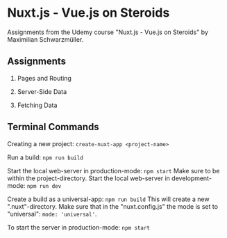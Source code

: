 # Nuxt.js - Vue.js on Steroids

Assignments from the Udemy course "Nuxt.js - Vue.js on Steroids" by Maximilian Schwarzmüller.

## Assignments

1. Pages and Routing

2. Server-Side Data

3. Fetching Data

## Terminal Commands

Creating a new project: `create-nuxt-app <project-name>`

Run a build: `npm run build`

Start the local web-server in production-mode: `npm start`
Make sure to be within the project-directory.
Start the local web-server in development-mode: `npm run dev`

Create a build as a universal-app: `npm run build`
This will create a new ".nuxt"-directory. Make sure that in the "nuxt.config.js" the mode is set to "universal": `mode: 'universal'`.

To start the server in production-mode: `npm start`
